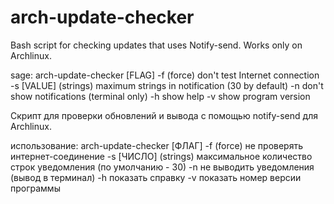# arch-update-checker
Bash script for checking updates that uses Notify-send.
Works only on Archlinux.

sage: arch-update-checker [FLAG]
  -f            (force) don't test Internet connection
  -s [VALUE]    (strings) maximum strings in notification (30 by default)
  -n            don't show notifications (terminal only)
  -h            show help
  -v            show program version



Скрипт для проверки обновлений и вывода с помощью notify-send для Archlinux.

использование: arch-update-checker [ФЛАГ]
  -f            (force) не проверять интернет-соединение
  -s [ЧИСЛО]    (strings) максимальное количество строк уведомления (по умолчанию - 30)
  -n            не выводить уведомления (вывод в терминал)
  -h            показать справку
  -v            показать номер версии программы
